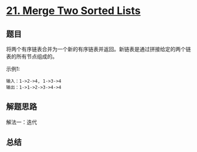 # [21. Merge Two Sorted Lists](https://leetcode-cn.com/problems/merge-two-sorted-lists/)

## 题目

将两个有序链表合并为一个新的有序链表并返回。新链表是通过拼接给定的两个链表的所有节点组成的。 

示例1:

```
输入：1->2->4, 1->3->4
输出：1->1->2->3->4->4
```


## 解题思路


解法一：迭代


## 总结